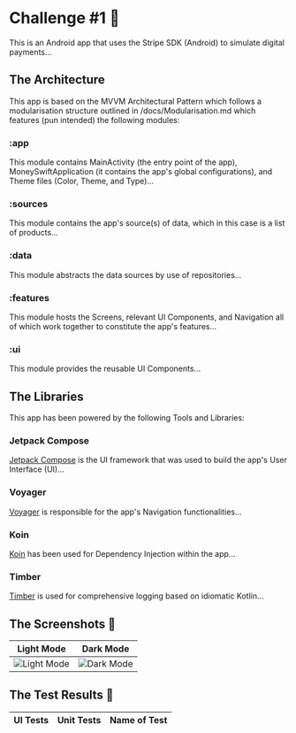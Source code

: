 # Challenge #1 🤑
This is an Android app that uses the Stripe SDK (Android) to simulate digital payments...

## The Architecture
This app is based on the MVVM Architectural Pattern which follows a modularisation structure outlined in /docs/Modularisation.md which features (pun intended) the following modules:

### :app
This module contains MainActivity (the entry point of the app), MoneySwiftApplication (it contains the app's global configurations), and Theme files (Color, Theme, and Type)...

### :sources
This module contains the app's source(s) of data, which in this case is a list of products...

### :data
This module abstracts the data sources by use of repositories...

### :features
This module hosts the Screens, relevant UI Components, and Navigation all of which work together to constitute the app's features...

### :ui
This module provides the reusable UI Components...

## The Libraries
This app has been powered by the following Tools and Libraries:

### Jetpack Compose
[Jetpack Compose](https://developer.android.com/develop/ui/compose) is the UI framework that was used to build the app's User Interface (UI)...

### Voyager
[Voyager](https://voyager.adriel.cafe/) is responsible for the app's Navigation functionalities...

### Koin
[Koin](https://insert-koin.io/) has been used for Dependency Injection within the app...

### Timber
[Timber](https://github.com/JakeWharton/timber) is used for comprehensive logging based on idiomatic Kotlin...

## The Screenshots 📱
| Light Mode | Dark Mode |
|------------|-----------|
| ![Light Mode](https://github.com/porojo/Challenge1/assets/55001497/8a3b3155-d997-4a7e-a184-ccee53b57b87) | ![Dark Mode](https://github.com/porojo/Challenge1/assets/55001497/0b8d25eb-2632-4e15-a28c-b57bbedc862f) |

## The Test Results 🧪
| UI Tests | Unit Tests | Name of Test |
|----------|------------|--------------|
